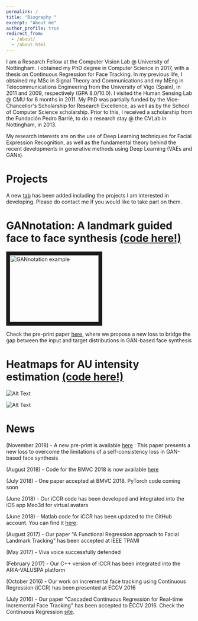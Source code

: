 ```yaml
---
permalink: /
title: "Biography "
excerpt: "About me"
author_profile: true
redirect_from: 
  - /about/
  - /about.html
---
```


I am a Research Fellow at the Computer Vision Lab @ University of Nottingham. I obtained my PhD degree in Computer Science in 2017, with a thesis on Continuous Regression for Face Tracking. In my previous life, I obtained my MSc in Signal Theory and Communications and my MEng in Telecommunications Engineering from the University of Vigo (Spain), in 2011 and 2009, respectively (GPA 8.0/10.0). I visited the Human Sensing Lab @ CMU for 6 months in 2011. My PhD was partially funded by the Vice-Chancellor's Scholarship for Research Excellence, as well as by the School of Computer Science scholarship. Prior to this, I received a scholarship from the Fundación Pedro Barrié, to do a research stay @ the CVLab in Nottingham, in 2013. 

My research interests are on the use of Deep Learning techniques for Facial Expression Recognition, as well as the fundamental theory behind the recent developments in generative methods using Deep Learning (VAEs and GANs).

Projects
======
A new [tab](https://esanchezlozano.github.io/projects/) has been added including the projects I am interested in developing. Please do contact me if you would like to take part on them. 

GANnotation: A landmark guided face to face synthesis [(code here!)](https://github.com/ESanchezLozano/GANnotation)
======

<a href="https://www.youtube.com/watch?v=-8r7zexg4yg
" target="_blank"><img src="https://esanchezlozano.github.io/files/test_gannotation.gif" 
alt="GANnotation example" width="240" height="180" border="10" /></a>

Check the pre-print paper [here](https://github.com/ESanchezLozano/ESanchezLozano.github.io/blob/master/files/1811.03492.pdf), where we propose a new loss to bridge the gap between the input and target distributions in GAN-based face synthesis

Heatmaps for AU intensity estimation [(code here!)](https://github.com/ESanchezLozano/Action-Units-Heatmaps)
======

![Alt Text](https://esanchezlozano.github.io/files/animated_heatmaps_AU6.gif)

![Alt Text](https://esanchezlozano.github.io/files/animated_heatmaps_AU12new.gif)

News
======
(November 2018) - A new pre-print is available [here](https://github.com/ESanchezLozano/ESanchezLozano.github.io/blob/master/files/1811.03492.pdf) : This paper presents a new loss to overcome the limitations of a self-consistency loss in GAN-based face synthesis

(August 2018) - Code for the BMVC 2018 is now available [here](https://github.com/ESanchezLozano/Action-Units-Heatmaps)

(July 2018) - One paper accepted at BMVC 2018. PyTorch code coming soon 

(June 2018) - Our iCCR code has been developed and integrated into the iOS app Meo3d for virtual avatars

(June 2018) - Matlab code for iCCR has been updated to the GitHub account. You can find it [here](https://github.com/ESanchezLozano/iCCR).

(August 2017) - Our paper "A Functional Regression approach to Facial Landmark Tracking" has been accepted at IEEE TPAMI

(May 2017) - Viva voice successfully defended

(February 2017) - Our C++ version of iCCR has been integrated into the ARIA-VALUSPA platform

(October 2016) - Our work on incremental face tracking using Continuous Regression (iCCR) has been presented at ECCV 2016

(July 2016) - Our paper "Cascaded Continuous Regression for Real-time Incremental Face Tracking" has been accepted to ECCV 2016. Check the Continuous Regression [site](http://continuousregression.wordpress.com).




 
